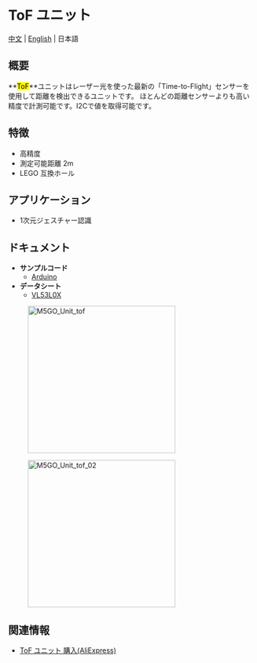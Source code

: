# ToF ユニット

[中文](/zh_CN/product_documents/units/unit_tof) | [English](en/product_documents/units/unit_tof) | 日本語

## 概要

**<mark>ToF</mark>**ユニットはレーザー光を使った最新の「Time-to-Flight」センサーを使用して距離を検出できるユニットです。 ほとんどの距離センサーよりも高い精度で計測可能です。I2Cで値を取得可能です。

## 特徴

- 高精度
- 測定可能距離 2m
- LEGO 互換ホール

## アプリケーション

- 1次元ジェスチャー認識

## ドキュメント

- **サンプルコード**
  - [Arduino](https://github.com/m5stack/M5Stack/tree/master/examples/Unit/TOF_VL53L0X)
- **データシート**
  - [VL53L0X](https://pdf1.alldatasheet.com/datasheet-pdf/view/948120/STMICROELECTRONICS/VL53L0X.html)

<figure>
    <img src="assets/img/product_pics/units/M5GO_Unit_tof.png" alt="M5GO_Unit_tof" height="300px" width="300px">
</figure>
<figure>
    <img src="assets/img/product_pics/units/M5GO_Unit_tof_02.jpg" alt="M5GO_Unit_tof_02" height="300px" width="300px">
</figure>

## 関連情報

- [ToF ユニット 購入(AliExpress)](https://www.aliexpress.com/store/product/M5Stack-ToF-VL53L0X-ToF-I2C/3226069_32949310300.html)